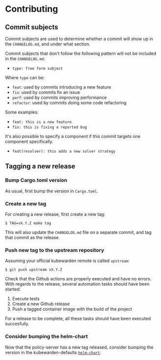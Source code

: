 # Contributing

## Commit subjects

Commit subjects are used to determine whether a commit will show up in
the `CHANGELOG.md`, and under what section.

Commit subjects that don't follow the following pattern will not be
included in the `CHANGELOG.md`:

- `type: free form subject`

Where `type` can be:

* `feat`: used by commits introducing a new feature
* `fix`: used by commits fix an issue
* `perf`: used by commits improving performance
* `refactor`: used by commits doing some code refactoring

Some examples:

- `feat: this is a new feature`
- `fix: this is fixing a reported bug`

It's also possible to specify a component if this commit targets one
component specifically.

- `feat(resolver): this adds a new solver strategy`

## Tagging a new release

### Bump Cargo.toml version

As usual, first bump the version in `Cargo.toml`.

### Create a new tag

For creating a new release, first create a new tag:

```console
$ TAG=vX.Y.Z make tag
```

This will also update the `CHANGELOG.md` file on a separate commit,
and tag that commit as the release.

### Push new tag to the upstream repository

Assuming your official kubewarden remote is called `upstream`:

```console
$ git push upstream vX.Y.Z
```

Check that the Github actions are properly executed and have no
errors. With regards to the release, several automation tasks should
have been started:

1. Execute tests
1. Create a new Github release
1. Push a tagged container image with the build of the project

For a release to be complete, all these tasks should have been
executed succesfully.

### Consider bumping the helm-chart

Now that the policy-server has a new tag released, consider bumping
the version in the kubewarden-defaults
[`helm-chart`](https://github.com/kubewarden/helm-charts/tree/main/charts/kubewarden-defaults).
